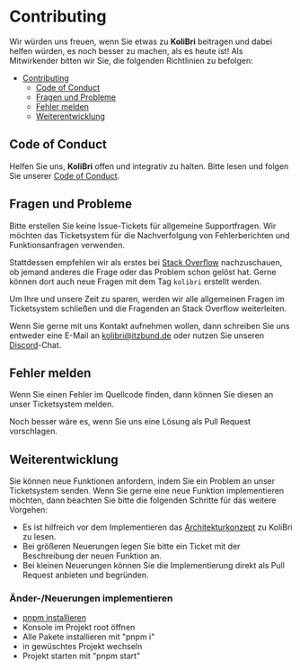 # Contributing

Wir würden uns freuen, wenn Sie etwas zu **KoliBri** beitragen und dabei helfen würden, es noch besser zu machen, als es heute ist! Als Mitwirkender bitten wir Sie, die folgenden Richtlinien zu befolgen:

- [Contributing](#contributing)
  - [Code of Conduct](#code-of-conduct)
  - [Fragen und Probleme](#fragen-und-probleme)
  - [Fehler melden](#fehler-melden)
  - [Weiterentwicklung](#weiterentwicklung)

## Code of Conduct

Helfen Sie uns, **KoliBri** offen und integrativ zu halten. Bitte lesen und folgen Sie unserer [Code of Conduct](CODE_OF_CONDUCT.md).

## Fragen und Probleme

Bitte erstellen Sie keine Issue-Tickets für allgemeine Supportfragen. Wir möchten das Ticketsystem für die Nachverfolgung von Fehlerberichten und Funktionsanfragen verwenden.

Stattdessen empfehlen wir als erstes bei [Stack Overflow](https://stackoverflow.com/questions/tagged/kolibri) nachzuschauen, ob jemand anderes die Frage oder das Problem schon gelöst hat. Gerne können dort auch neue Fragen mit dem Tag `kolibri` erstellt werden.

Um Ihre und unsere Zeit zu sparen, werden wir alle allgemeinen Fragen im Ticketsystem schließen und die Fragenden an Stack Overflow weiterleiten.

Wenn Sie gerne mit uns Kontakt aufnehmen wollen, dann schreiben Sie uns entweder eine E-Mail an [kolibri@itzbund.de](kolibri@itzbund.de) oder nutzen Sie unseren [Discord]()-Chat.

## Fehler melden

Wenn Sie einen Fehler im Quellcode finden, dann können Sie diesen an unser Ticketsystem melden.

Noch besser wäre es, wenn Sie uns eine Lösung als Pull Request vorschlagen.

## Weiterentwicklung

Sie können neue Funktionen anfordern, indem Sie ein Problem an unser Ticketsystem senden. Wenn Sie gerne eine neue Funktion implementieren möchten, dann beachten Sie bitte die folgenden Schritte für das weitere Vorgehen:

- Es ist hilfreich vor dem Implementieren das [Architekturkonzept](./docs/ARCHITECTURE.md) zu KoliBri zu lesen.
- Bei größeren Neuerungen legen Sie bitte ein Ticket mit der Beschreibung der neuen Funktion an.
- Bei kleinen Neuerungen können Sie die Implementierung direkt als Pull Request anbieten und begründen.

### Änder-/Neuerungen implementieren

- [pnpm installieren](https://pnpm.io/installation)
- Konsole im Projekt root öffnen
- Alle Pakete installieren mit "pnpm i"
- in gewüschtes Projekt wechseln
- Projekt starten mit "pnpm start"
